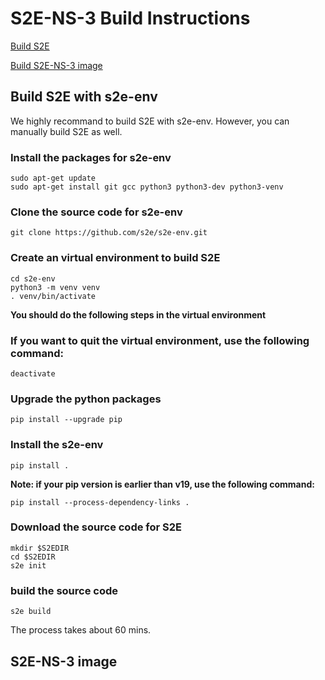 # S2E-NS-3 Build Instructions
[Build S2E](#build-s2e-with-s2e-env)

[Build S2E-NS-3 image](#s2e-ns-3-image)

## Build S2E with s2e-env
We highly recommand to build S2E with s2e-env. However, you can manually build S2E as well. 

### Install the packages for s2e-env
    sudo apt-get update
    sudo apt-get install git gcc python3 python3-dev python3-venv

### Clone the source code for s2e-env
    git clone https://github.com/s2e/s2e-env.git

### Create an virtual environment to build S2E
    cd s2e-env
    python3 -m venv venv
    . venv/bin/activate
**You should do the following steps in the virtual environment**

### If you want to quit the virtual environment, use the following command:
    deactivate

### Upgrade the python packages
    pip install --upgrade pip

### Install the s2e-env
    pip install .
**Note: if your pip version is earlier than v19, use the following command:**

    pip install --process-dependency-links .

### Download the source code for S2E
    mkdir $S2EDIR
    cd $S2EDIR
    s2e init

### build the source code
    s2e build
The process takes about 60 mins.

## S2E-NS-3 image
